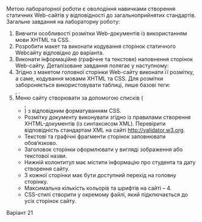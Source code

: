 Метою лабораторної роботи є оволодіння навичками створення статичних Web-сайтів у відповідності до загальноприйнятих стандартів. 
Загальне завдання на лабораторну роботу: 
1. Вивчити особливості розмітки Web-документів із використанням мови XHTML та CSS. 
2. Розробити макет та виконати кодування сторінок статичного Webсайту відповідно до варіанта.  
3. Виконати інформаційне (графічне та текстове) наповнення сторінок Web-сайту. 
Деталізоване завдання полягає у наступному: 
1. Згідно з макетом головної сторінки Web-сайту виконати її розмітку, а саме, кодування мовами XHTML та CSS. Для розмітки забороняється використовувати таблиці, лише базові теги: <div>, <span>.
 2. Меню сайту створювати за допомогою списків (<ul>, <li>) з відповідним форматуванням CSS. 
3. Розмітку документу виконувати згідно із правилами створення XHTML-документів (із синтаксисом XML). Перевірити відповідність стандартам XML на сайті http://validator.w3.org. 
4. Текстові та графічні фрагменти сторінок заповнювати обов‘язково. 
5. Заголовок сторінки оформлювати у вигляді зображення або текстової назви. 
6. Нижній колонтитул має містити інформацію про студента та дату створення сайту. 
7. З кожної сторінки має бути доступний перехід на головну сторінку. 
8. Максимальна кількість кольорів та шрифтів на сайті – 4. 
9. CSS-стилі створити у окремому файлі, який підключається до усіх сторінок сайту.

Варіант 21
 

